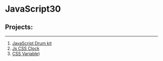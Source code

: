 # JavaScript30

## Projects:
___
1. [JavaScript Drum kit](https://aleksidu.github.io/javaScript-30/1-javaScript-drum-kit/)
2. [Js CSS Clock](https://aleksidu.github.io/javaScript-30/2-js-css-clock/)
3. [CSS Variable](https://aleksidu.github.io/javaScript-30/3-css-variable/))
